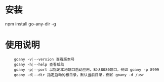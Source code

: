 # 安装
npm install go-any-dir -g

# 使用说明
```
    goany -v|--version 查看版本号
    goany -h|--help 查看帮助
    goany -p|--port 以指定本地端口启动应用，默认8080端口，例如 goany -p 8999
    goany -d|--dir 指定启动的根目录，默认当前目录，例如 goany -d /usr
```